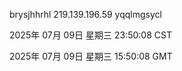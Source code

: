 brysjhhrhl 219.139.196.59 yqqlmgsycl

2025年 07月 09日 星期三 23:50:08 CST

2025年 07月 09日 星期三 15:50:08 GMT
